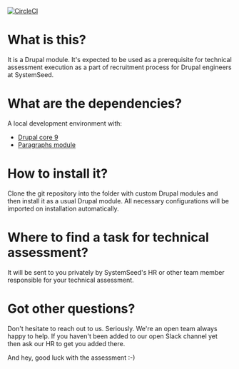 [![CircleCI](https://circleci.com/gh/systemseed/systemseed_assessment/tree/main.svg?style=svg)](https://circleci.com/gh/systemseed/systemseed_assessment/tree/main)

# What is this?

It is a Drupal module. It's expected to be used as a prerequisite for technical assessment execution as a part of recruitment process for Drupal engineers at SystemSeed.

# What are the dependencies?

A local development environment with:

- [Drupal core 9](https://www.drupal.org/project/drupal)
- [Paragraphs module](https://www.drupal.org/project/paragraphs)

# How to install it?

Clone the git repository into the folder with custom Drupal modules and then install it as a usual Drupal module.
All necessary configurations will be imported on installation automatically.

# Where to find a task for technical assessment?

It will be sent to you privately by SystemSeed's HR or other team member responsible for your technical assessment.

# Got other questions?

Don't hesitate to reach out to us. Seriously. We're an open team always happy to help.
If you haven't been added to our open Slack channel yet then ask our HR to get you added there.

And hey, good luck with the assessment :-)
